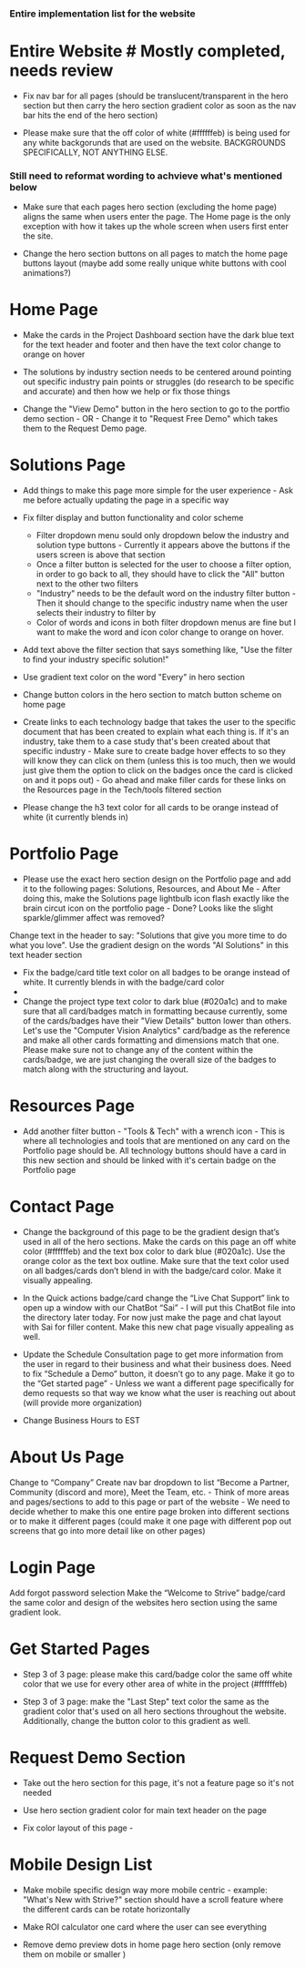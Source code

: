 ### Entire implementation list for the website ###


# Entire Website # Mostly completed, needs review 
- Fix nav bar for all pages (should be translucent/transparent in the hero section but then carry the hero section gradient color as soon as the nav bar hits the end of the hero section)

- Please make sure that the off color of white (#ffffffeb) is being used for any white backgorunds that are used on the website. BACKGROUNDS SPECIFICALLY, NOT ANYTHING ELSE.

### Still need to reformat wording to achvieve what's mentioned below ###
- Make sure that each pages hero section (excluding the home page) aligns the same when users enter the page. The Home page is the only exception with how it takes up the whole screen when users first enter the site.

- Change the hero section buttons on all pages to match the home page buttons layout (maybe add some really unique white buttons with cool animations?)

# Home Page # 

- Make the cards in the Project Dashboard section have the dark blue text for the text header and footer and then have the text color change to orange on hover

- The solutions by industry section needs to be centered around pointing out specific industry pain points or struggles (do research to be specific and accurate) and then how we help or fix those things

- Change the "View Demo" button in the hero section to go to the portfio demo section - OR - Change it to "Request Free Demo" which takes them to the Request Demo page.

# Solutions Page #

- Add things to make this page more simple for the user experience - Ask me before actually updating the page in a specific way

- Fix filter display and button functionality and color scheme
  - Filter dropdown menu sould only dropdown below the industry and solution type buttons - Currently it appears above the buttons if the users screen is above that section
  - Once a filter button is selected for the user to choose a filter option, in order to go back to all, they should have to click the "All" button next to the other two filters
  - "Industry" needs to be the default word on the industry filter button - Then it should change to the specific industry name when the user selects their industry to filter by
  - Color of words and icons in both filter dropdown menus are fine but I want to make the word and icon color change to orange on hover.

- Add text above the filter section that says something like, "Use the filter to find your  industry specific solution!"

- Use gradient text color on the word "Every" in hero section

- Change button colors in the hero section to match button scheme on home page

- Create links to each technology badge that takes the user to the specific document that has been created to explain what each thing is. If it's an industry, take them to a case study that's been created about that specific industry - Make sure to create badge hover effects to so they will know they can click on them (unless this is too much, then we would just give them the option to click on the badges once the card is clicked on and it pops out) - Go ahead and make filler cards for these links on the Resources page in the Tech/tools filtered section

- Please change the h3 text color for all cards to be orange instead of white (it currently blends in)

# Portfolio Page #

- Please use the exact hero section design on the Portfolio page and add it to the following pages: Solutions, Resources, and About Me - After doing this, make the Solutions page lightbulb icon flash exactly like the brain circut icon on the portfolio page - Done? Looks like the slight sparkle/glimmer affect was removed?

Change text in the header to say: "Solutions that give you more time to do what you love". Use the gradient design on the words "AI Solutions" in this text header section 

- Fix the badge/card title text color on all badges to be orange instead of white. It currently blends in with the badge/card color
- 
- Change the project type text color to dark blue (#020a1c) and to make sure that all card/badges match in formatting because currently, some of the cards/badges have their "View Details" button lower than others. Let's use the "Computer Vision Analytics" card/badge as the reference and make all other cards formatting and dimensions match that one. Please make sure not to change any of the content within the cards/badge, we are just changing the overall size of the badges to match along with the structuring and layout. 

# Resources Page #


-  Add another filter button - "Tools & Tech" with a wrench icon - This is where all technologies and tools that are mentioned on any card on the Portfolio page should be. All technology buttons should have a card in this new section and should be linked with it's certain badge on the Portfolio page

# Contact Page #

- Change the background of this page to be the gradient design that’s used in all of the hero sections. Make the cards on this page an off white color (#ffffffeb) and the text box color to dark blue (#020a1c). Use the orange color as the text box outline. Make sure that the text color used on all badges/cards don’t blend in with the badge/card color. Make it visually appealing.

- In the Quick actions badge/card change the “Live Chat Support” link to open up a window with our ChatBot “Sai” - I will put this ChatBot file into the directory later today. For now just make the page and chat layout with Sai for filler content. Make this new chat page visually appealing as well.

- Update the Schedule Consultation page to get more information from the user in regard to their business and what their business does.
Need to fix “Schedule a Demo” button, it doesn’t go to any page. Make it go to the “Get started page” - Unless we want a different page specifically for demo requests so that way we know what the user is reaching out about (will provide more organization)

- Change Business Hours to EST

# About Us Page # 
Change to “Company”
Create nav bar dropdown to list “Become a Partner, Community (discord and more), Meet the Team, etc. - Think of more areas and pages/sections to add to this page or part of the website - We need to decide whether to make this one entire page broken into different sections or to make it different pages (could make it one page with different pop out screens that go into more detail like on other pages)

# Login Page #

Add forgot password selection
Make the “Welcome to Strive” badge/card the same color and design of the websites hero section using the same gradient look.

# Get Started Pages # 

- Step 3 of 3 page: please make this card/badge color the same off white color that we use for every other area of white in the project (#ffffffeb) 

- Step 3 of 3 page: make the "Last Step" text color the same as the gradient color that's used on all hero sections throughout the website. Additionally, change the button color to this gradient as well.

# Request Demo Section #

- Take out the hero section for this page, it's not a feature page so it's not needed

- Use hero section gradient color for main text header on the page

- Fix color layout of this page - 

# Mobile Design List #

- Make mobile specific design way more mobile centric - example: "What's New with Strive?" section should have a scroll feature where the different cards can be rotate horizontally

- Make ROI calculator one card where the user can see everything

- Remove demo preview dots in home page hero section (only remove them on mobile or smaller )

